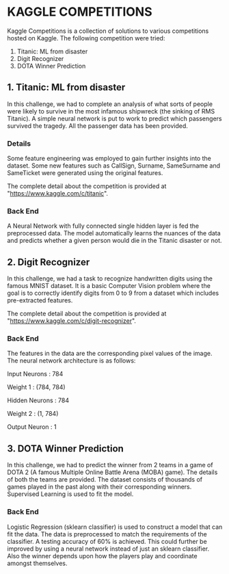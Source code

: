 # KAGGLE COMPETITIONS

Kaggle Competitions is a collection of solutions to various competitions hosted on Kaggle. The following competition were tried:

1. Titanic: ML from disaster
2. Digit Recognizer 
3. DOTA Winner Prediction 

## 1. Titanic: ML from disaster
In this challenge, we had to complete an analysis of what sorts of people were likely to survive in the most infamous shipwreck (the sinking of RMS Titanic). A simple neural network is put to work to predict which passengers survived the tragedy. All the passenger data has been provided.

### Details 
Some feature engineering was employed to gain further insights into the dataset. Some new features such as CallSign, Surname, SameSurname and SameTicket were generated using the original features. 

The complete detail about the competition is provided at "https://www.kaggle.com/c/titanic".

### Back End 
A Neural Network with fully connected single hidden layer is fed the preprocessed data. The model automatically learns the nuances of the data and predicts whether a given person would die in the Titanic disaster or not. 

## 2. Digit Recognizer
In this challenge, we had a task to recognize handwritten digits using the famous MNIST dataset. It is a basic Computer Vision problem where the goal is to correctly identify digits from 0 to 9 from a dataset which includes pre-extracted features.

The complete detail about the competition is provided at "https://www.kaggle.com/c/digit-recognizer".

### Back End 
The features in the data are the corresponding pixel values of the image. The neural network architecture is as follows:

Input Neurons : 784

Weight 1 : (784, 784)

Hidden Neurons : 784

Weight 2 : (1, 784)

Output Neuron : 1

## 3. DOTA Winner Prediction
In this challenge, we had to predict the winner from 2 teams in a game of DOTA 2 (A famous Multiple Online Battle Arena (MOBA) game). The details of both the teams are provided. The dataset consists of thousands of games played in the past along with their corresponding winners. Supervised Learning is used to fit the model. 

### Back End 
Logistic Regression (sklearn classifier) is used to construct a model that can fit the data. The data is preprocessed to match the requirements of the classifier. A testing accuracy of 60% is achieved. This could further be improved by using a neural network instead of just an sklearn classifier. Also the winner depends upon how the players play and coordinate amongst themselves. 

